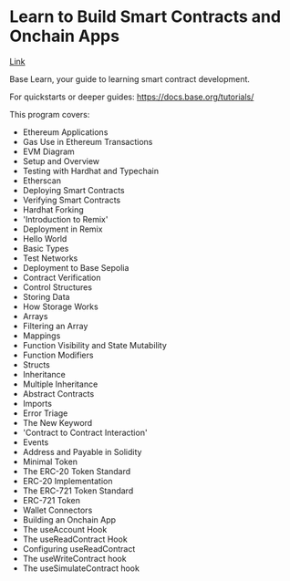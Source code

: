 # Learn to Build Smart Contracts and Onchain Apps

[Link](https://docs.base.org/base-learn/docs/welcome)

Base Learn, your guide to learning smart contract development.

For quickstarts or deeper guides:
https://docs.base.org/tutorials/

This program covers:

- Ethereum Applications
- Gas Use in Ethereum Transactions
- EVM Diagram
- Setup and Overview
- Testing with Hardhat and Typechain
- Etherscan
- Deploying Smart Contracts
- Verifying Smart Contracts
- Hardhat Forking
- 'Introduction to Remix'
- Deployment in Remix
- Hello World
- Basic Types
- Test Networks
- Deployment to Base Sepolia
- Contract Verification
- Control Structures
- Storing Data
- How Storage Works
- Arrays
- Filtering an Array
- Mappings
- Function Visibility and State Mutability
- Function Modifiers
- Structs
- Inheritance
- Multiple Inheritance
- Abstract Contracts
- Imports
- Error Triage
- The New Keyword
- 'Contract to Contract Interaction'
- Events
- Address and Payable in Solidity
- Minimal Token
- The ERC-20 Token Standard
- ERC-20 Implementation
- The ERC-721 Token Standard
- ERC-721 Token
- Wallet Connectors
- Building an Onchain App
- The useAccount Hook
- The useReadContract Hook
- Configuring useReadContract
- The useWriteContract hook
- The useSimulateContract hook
